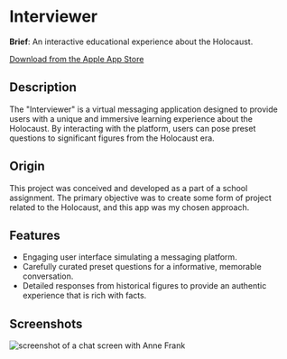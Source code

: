 # Interviewer

**Brief**: An interactive educational experience about the Holocaust.

[Download from the Apple App Store](https://apps.apple.com/us/app/interviewer/id6446815629)

## Description
The "Interviewer" is a virtual messaging application designed to provide users with a unique and immersive learning experience about the Holocaust. By interacting with the platform, users can pose preset questions to significant figures from the Holocaust era.

## Origin
This project was conceived and developed as a part of a school assignment. The primary objective was to create some form of project related to the Holocaust, and this app was my chosen approach.

## Features
- Engaging user interface simulating a messaging platform.
- Carefully curated preset questions for a informative, memorable conversation.
- Detailed responses from historical figures to provide an authentic experience that is rich with facts.

## Screenshots
![screenshot of a chat screen with Anne Frank](https://is1-ssl.mzstatic.com/image/thumb/PurpleSource126/v4/30/68/59/3068599e-7e62-b94b-56af-50a71e15f731/084be0da-5bbb-4a48-85fa-0c11f49605c6_Simulator_Screen_Shot_-_6.5_screenshots_-_2023-03-26_at_19.17.13.png/400x800bb.png)

